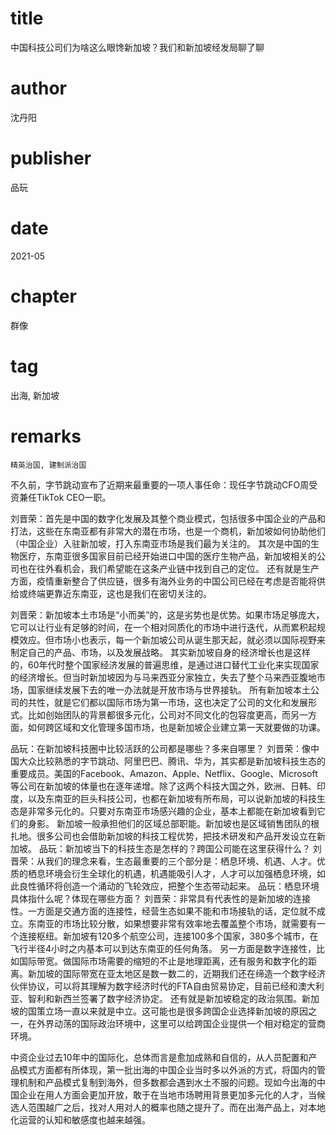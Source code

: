 # title
中国科技公司们为啥这么眼馋新加坡？我们和新加坡经发局聊了聊

# author
沈丹阳

# publisher
品玩

# date
2021-05

# chapter
群像

# tag
出海, 新加坡

# remarks
`精英治国, 建制派治国`

不久前，字节跳动宣布了近期来最重要的一项人事任命：现任字节跳动CFO周受资兼任TikTok CEO一职。

刘晋荣：首先是中国的数字化发展及其整个商业模式，包括很多中国企业的产品和打法，这些在东南亚都有非常大的潜在市场，也是一个商机，新加坡如何协助他们（中国企业）入驻新加坡，打入东南亚市场是我们最为关注的。
其次是中国的生物医疗，东南亚很多国家目前已经开始进口中国的医疗生物产品，新加坡相关的公司也在往外看机会，我们希望能在这条产业链中找到自己的定位。
还有就是生产方面，疫情重新整合了供应链，很多有海外业务的中国公司已经在考虑是否能将供给或终端更靠近东南亚，这也是我们在密切关注的。


刘晋荣：新加坡本土市场是“小而美”的，这是劣势也是优势。如果市场足够庞大，它可以让行业有足够的时间，在一个相对同质化的市场中进行迭代，从而累积起规模效应。但市场小也表示，每一个新加坡公司从诞生那天起，就必须以国际视野来制定自己的产品、市场，以及发展战略。
其实新加坡自身的经济增长也是这样的，60年代时整个国家经济发展的普遍思维，是通过进口替代工业化来实现国家的经济增长。但当时新加坡因为与马来西亚分家独立，失去了整个马来西亚腹地市场，国家继续发展下去的唯一办法就是开放市场与世界接轨。
所有新加坡本土公司的共性，就是它们都以国际市场为第一市场，这也决定了公司的文化和发展形式。比如创始团队的背景都很多元化，公司对不同文化的包容度更高，而另一方面，如何跨区域和文化管理多国市场，也是新加坡企业建立第一天就要做的功课。

品玩：在新加坡科技圈中比较活跃的公司都是哪些？多来自哪里？
刘晋荣：像中国大众比较熟悉的字节跳动、阿里巴巴、腾讯、华为，其实都是新加坡科技生态的重要成员。美国的Facebook、Amazon、Apple、Netflix、Google、Microsoft等公司在新加坡的体量也在逐年递增。除了这两个科技大国之外，欧洲、日韩、印度，以及东南亚的巨头科技公司，也都在新加坡有所布局，可以说新加坡的科技生态是非常多元化的。只要对东南亚市场感兴趣的企业，基本上都能在新加坡看到它们的身影。
新加坡一般承担他们的区域总部职能。新加坡也是区域销售团队的根扎地。很多公司也会借助新加坡的科技工程优势，把技术研发和产品开发设立在新加坡。
品玩：新加坡当下的科技生态是怎样的？跨国公司能在这里获得什么？
刘晋荣：从我们的理念来看，生态最重要的三个部分是：栖息环境、机遇、人才。优质的栖息环境会衍生全球化的机遇，机遇能吸引人才，人才可以加强栖息环境，如此良性循环将创造一个涌动的飞轮效应，把整个生态带动起来。
品玩：栖息环境具体指什么呢？体现在哪些方面？
刘晋荣：非常具有代表性的是新加坡的连接性。一方面是交通方面的连接性，经营生态如果不能和市场接轨的话，定位就不成立。东南亚的市场比较分散，如果想要非常有效率地去覆盖整个市场，就需要有一个连接枢纽。新加坡有120多个航空公司，连接100多个国家，380多个城市，在飞行半径4小时之内基本可以到达东南亚的任何角落。
另一方面是数字连接性，比如国际带宽。做国际市场需要的缩短的不止是地理距离，还有服务和数字化的距离。新加坡的国际带宽在亚太地区是数一数二的，近期我们还在缔造一个数字经济伙伴协议，可以将其理解为数字经济时代的FTA自由贸易协定，目前已经和澳大利亚、智利和新西兰签署了数字经济协定。
还有就是新加坡稳定的政治氛围。新加坡的国策立场一直以来就是中立。这可能也是很多跨国企业选择新加坡的原因之一，在外界动荡的国际政治环境中，这里可以给跨国企业提供一个相对稳定的营商环境。


中资企业过去10年中的国际化，总体而言是愈加成熟和自信的，从人员配置和产品模式方面都有所体现，第一批出海的中国企业当时多以外派的方式，将国内的管理机制和产品模式复制到海外，但多数都会遇到水土不服的问题。现如今出海的中国企业在用人方面会更加开放，敢于在当地市场聘用背景更加多元化的人才，当候选人范围越广之后，找对人用对人的概率也随之提升了。而在出海产品上，对本地化运营的认知和敏感度也越来越强。

